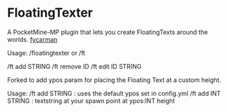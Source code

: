 # FloatingTexter 
A PocketMine-MP plugin that lets you create FloatingTexts around the worlds. [fycarman](https://github.com/fycarman)

Usage:
/floatingtexter or /ft

/ft add STRING
/ft remove ID
/ft edit ID STRING

Forked to add ypos param for placing the Floating Text at a custom height.

Usage:
/ft add STRING : uses the default ypos set in config.yml 
/ft add INT STRING : textstring at your spawn point at ypos:INT height  
